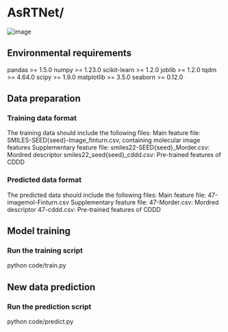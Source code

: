 # AsRTNet/
 ![image](https://github.com/piscookie/RT-descriptor-ML/blob/main/picture/P1.png)
 
## Environmental requirements
pandas >= 1.5.0
numpy >= 1.23.0
scikit-learn >= 1.2.0
joblib >= 1.2.0
tqdm >= 4.64.0
scipy >= 1.9.0
matplotlib >= 3.5.0
seaborn >= 0.12.0


## Data preparation
### Training data format
The training data should include the following files:
  Main feature file: SMILES-SEED{seed}-Image_finturn.csv, containing molecular image features
Supplementary feature file:
  smiles22-SEED{seed}_Morder.csv: Mordred descriptor
  smiles22_seed{seed}_cddd.csv: Pre-trained features of CDDD
### Predicted data format
The predicted data should include the following files:
Main feature file:
  47-imagemol-Finturn.csv
Supplementary feature file:
  47-Morder.csv: Mordred descriptor
  47-cddd.csv: Pre-trained features of CDDD

## Model training
### Run the training script
python code/train.py

## New data prediction
### Run the prediction script
python code/predict.py
